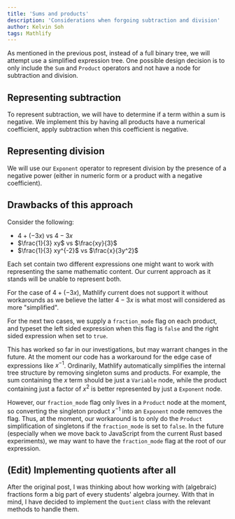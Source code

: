 ```yaml
---
title: 'Sums and products'
description: 'Considerations when forgoing subtraction and division'
author: Kelvin Soh
tags: Mathlify
---
```


As mentioned in the previous post, instead of a full binary tree, we will attempt
use a simplified expression tree. One possible design decision is to only include the
`Sum` and `Product` operators and not have a node for subtraction and division.

## Representing subtraction

To represent subtraction, we will have to determine if a term within a sum is negative.
We implement this by having all products have a numerical coefficient, apply subtraction when
this coefficient is negative.

## Representing division

We will use our `Exponent` operator to represent division by the presence of a negative power (either
in numeric form or a product with a negative coefficient).

## Drawbacks of this approach

Consider the following:

- $4+(-3x)$ vs $4-3x$
- $\frac{1}{3} xy$ vs $\frac{xy}{3}$
- $\frac{1}{3} xy^{-2}$ vs $\frac{x}{3y^2}$

Each set contain two different expressions one might want to work with representing
the same mathematic content. Our current approach as it stands will be unable to represent both.

For the case of $4+(-3x)$, Mathlify current does not support it without workarounds as we believe
the latter $4-3x$ is what most will considered as more "simplified".

For the next two cases, we supply a `fraction_mode` flag on each product, and typeset the left sided
expression when this flag is `false` and the right sided expression when set to `true`.

This has worked so far in our investigations, but may warrant changes in the future. At the moment
our code has a workaround for the edge case of expressions like $x^{-1}$. Ordinarily, Mathlify
automatically simplifies the internal tree structure by removing singleton sums and products. For example,
the sum containing the $x$ term should be just a `Variable` node, while the product containing just a factor
of $x^2$ is better represented by just a `Exponent` node.

However, our `fraction_mode` flag only lives in a `Product` node at the moment, so converting the singleton
product $x^{-1}$ into an `Exponent` node removes the flag. Thus, at the moment, our workaround is to only do
the `Product` simplification of singletons if the `fraction_mode` is set to `false`. In the future (especially
when we move back to JavaScript from the current Rust based experiments), we may want to have the `fraction_mode`
flag at the root of our expression.

## (Edit) Implementing quotients after all

After the original post, I was thinking about how working with (algebraic)
fractions form a big part of every students' algebra journey. With that
in mind, I have decided to implement the `Quotient` class with the relevant
methods to handle them.
